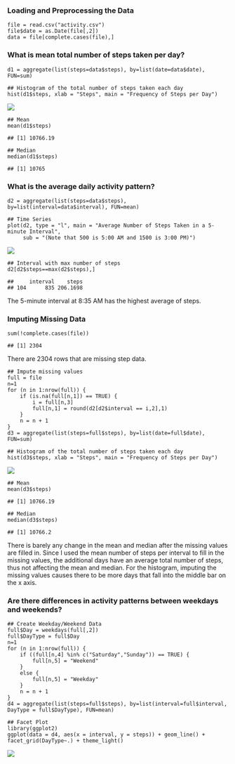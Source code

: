 ### Loading and Preprocessing the Data

    file = read.csv("activity.csv")
    file$date = as.Date(file[,2])
    data = file[complete.cases(file),]

### What is mean total number of steps taken per day?

    d1 = aggregate(list(steps=data$steps), by=list(date=data$date), FUN=sum)

    ## Histogram of the total number of steps taken each day
    hist(d1$steps, xlab = "Steps", main = "Frequency of Steps per Day")

![](PA1_template_files/figure-markdown_strict/unnamed-chunk-2-1.png)

    ## Mean
    mean(d1$steps)

    ## [1] 10766.19

    ## Median
    median(d1$steps)

    ## [1] 10765

### What is the average daily activity pattern?

    d2 = aggregate(list(steps=data$steps), by=list(interval=data$interval), FUN=mean)

    ## Time Series
    plot(d2, type = "l", main = "Average Number of Steps Taken in a 5-minute Interval",
         sub = "(Note that 500 is 5:00 AM and 1500 is 3:00 PM)")

![](PA1_template_files/figure-markdown_strict/unnamed-chunk-3-1.png)

    ## Interval with max number of steps
    d2[d2$steps==max(d2$steps),]

    ##     interval    steps
    ## 104      835 206.1698

The 5-minute interval at 8:35 AM has the highest average of steps.

### Imputing Missing Data

    sum(!complete.cases(file))

    ## [1] 2304

There are 2304 rows that are missing step data.

    ## Impute missing values
    full = file
    n=1
    for (n in 1:nrow(full)) {
        if (is.na(full[n,1]) == TRUE) {
            i = full[n,3]
            full[n,1] = round(d2[d2$interval == i,2],1)
        }
        n = n + 1
    }
    d3 = aggregate(list(steps=full$steps), by=list(date=full$date), FUN=sum)

    ## Histogram of the total number of steps taken each day
    hist(d3$steps, xlab = "Steps", main = "Frequency of Steps per Day")

![](PA1_template_files/figure-markdown_strict/unnamed-chunk-5-1.png)

    ## Mean
    mean(d3$steps)

    ## [1] 10766.19

    ## Median
    median(d3$steps)

    ## [1] 10766.2

There is barely any change in the mean and median after the missing
values are filled in. Since I used the mean number of steps per interval
to fill in the missing values, the additional days have an average total
number of steps, thus not affecting the mean and median. For the
histogram, imputing the missing values causes there to be more days that
fall into the middle bar on the x axis.

### Are there differences in activity patterns between weekdays and weekends?

    ## Create Weekday/Weekend Data
    full$Day = weekdays(full[,2])
    full$DayType = full$Day
    n=1
    for (n in 1:nrow(full)) {
        if ((full[n,4] %in% c("Saturday","Sunday")) == TRUE) {
            full[n,5] = "Weekend"
        }
        else {
            full[n,5] = "Weekday"
        }
        n = n + 1
    }
    d4 = aggregate(list(steps=full$steps), by=list(interval=full$interval, DayType = full$DayType), FUN=mean)

    ## Facet Plot
    library(ggplot2)
    ggplot(data = d4, aes(x = interval, y = steps)) + geom_line() + facet_grid(DayType~.) + theme_light()

![](PA1_template_files/figure-markdown_strict/unnamed-chunk-6-1.png)
